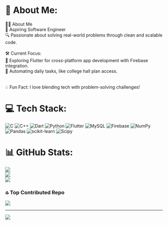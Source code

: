 # 💫 About Me:
🏄‍♂️ About Me<br>🌟 Aspiring Software Engineer<br>🔍 Passionate about solving real-world problems through clean and scalable code.<br><br>🛠 Current Focus:<br>📱 Exploring Flutter for cross-platform app development with Firebase integration.<br>🧩 Automating daily tasks, like college hall plan access.<br><br><br>💡 Fun Fact: I love blending tech with problem-solving challenges!


# 💻 Tech Stack:
![C](https://img.shields.io/badge/c-%2300599C.svg?style=for-the-badge&logo=c&logoColor=white) ![C++](https://img.shields.io/badge/c++-%2300599C.svg?style=for-the-badge&logo=c%2B%2B&logoColor=white) ![Dart](https://img.shields.io/badge/dart-%230175C2.svg?style=for-the-badge&logo=dart&logoColor=white) ![Python](https://img.shields.io/badge/python-3670A0?style=for-the-badge&logo=python&logoColor=ffdd54) ![Flutter](https://img.shields.io/badge/Flutter-%2302569B.svg?style=for-the-badge&logo=Flutter&logoColor=white) ![MySQL](https://img.shields.io/badge/mysql-4479A1.svg?style=for-the-badge&logo=mysql&logoColor=white) ![Firebase](https://img.shields.io/badge/firebase-a08021?style=for-the-badge&logo=firebase&logoColor=ffcd34) ![NumPy](https://img.shields.io/badge/numpy-%23013243.svg?style=for-the-badge&logo=numpy&logoColor=white) ![Pandas](https://img.shields.io/badge/pandas-%23150458.svg?style=for-the-badge&logo=pandas&logoColor=white) ![scikit-learn](https://img.shields.io/badge/scikit--learn-%23F7931E.svg?style=for-the-badge&logo=scikit-learn&logoColor=white) ![Scipy](https://img.shields.io/badge/SciPy-%230C55A5.svg?style=for-the-badge&logo=scipy&logoColor=%white)
# 📊 GitHub Stats:
![](https://github-readme-stats.vercel.app/api?username=saivarshith67&theme=dark&hide_border=false&include_all_commits=true&count_private=true)<br/>
![](https://github-readme-streak-stats.herokuapp.com/?user=saivarshith67&theme=dark&hide_border=false)<br/>
![](https://github-readme-stats.vercel.app/api/top-langs/?username=saivarshith67&theme=dark&hide_border=false&include_all_commits=true&count_private=true&layout=compact)

### 🔝 Top Contributed Repo
![](https://github-contributor-stats.vercel.app/api?username=saivarshith67&limit=5&theme=dark&combine_all_yearly_contributions=true)

---
[![](https://visitcount.itsvg.in/api?id=saivarshith67&icon=0&color=0)](https://visitcount.itsvg.in)

<!-- Proudly created with GPRM ( https://gprm.itsvg.in ) -->
